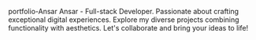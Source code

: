 portfolio-Ansar
Ansar - Full-stack Developer. Passionate about crafting exceptional digital experiences. Explore my diverse projects combining functionality with aesthetics. Let's collaborate and bring your ideas to life!
